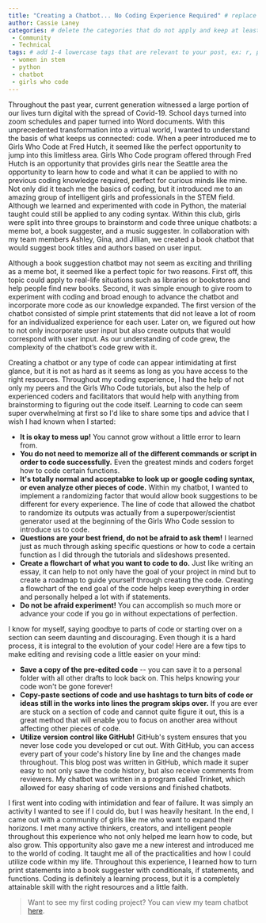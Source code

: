 ```yaml
---
title: "Creating a Chatbot... No Coding Experience Required" # replace with the title of your post, a short catchy description to entice readers
author: Cassie Laney 
categories: # delete the categories that do not apply and keep at least one
 - Community
 - Technical
tags: # add 1-4 lowercase tags that are relevant to your post, ex: r, python, genomics, workflows
 - women in stem
 - python
 - chatbot
 - girls who code
---
```

    
Throughout the past year, current generation witnessed a large portion of our lives turn digital with the spread of Covid-19. School days turned into zoom schedules and paper turned into Word documents. With this unprecedented transformation into a virtual world, I wanted to understand the basis of what keeps us connected: code. When a peer introduced me to Girls Who Code at Fred Hutch, it seemed like the perfect opportunity to jump into this limitless area. Girls Who Code program offered through Fred Hutch is an opportunity that provides girls near the Seattle area the opportunity to learn how to code and what it can be applied to with no previous coding knowledge required, perfect for curious minds like mine. Not only did it teach me the basics of coding, but it introduced me to an amazing group of intelligent girls and professionals in the STEM field. Although we learned and experimented with code in Python, the material taught could still be applied to any coding syntax. Within this club, girls were split into three groups to brainstorm and code three unique chatbots: a meme bot, a book suggester, and a music suggester. In collaboration with my team members Ashley, Gina, and Jillian, we created a book chatbot that would suggest book titles and authors based on user input. 
 
Although a book suggestion chatbot may not seem as exciting and thrilling as a meme bot, it seemed like a perfect topic for two reasons. First off, this topic could apply to real-life situations such as libraries or bookstores and help people find new books. Second, it was simple enough to give room to experiment with coding and broad enough to advance the chatbot and incorporate more code as our knowledge expanded. The first version of the chatbot consisted of simple print statements that did not leave a lot of room for an individualized experience for each user. Later on, we figured out how to not only incorporate user input but also create outputs that would correspond with user input. As our understanding of code grew, the complexity of the chatbot’s code grew with it.

Creating a chatbot or any type of code can appear intimidating at first glance, but it is not as hard as it seems as long as you have access to the right resources. Throughout my coding experience, I had the help of not only my peers and the Girls Who Code tutorials, but also the help of experienced coders and facilitators that would help with anything from brainstorming to figuring out the code itself.
Learning to code can seem super overwhelming at first so I'd like to share some tips and advice that I wish I had known when I started:
- **It is okay to mess up!** You cannot grow without a little error to learn from.
- **You do not need to memorize all of the different commands or script in order to code successfully.** Even the greatest minds and coders forget how to code certain functions.
- **It's totally normal and acceptabke to look up or google coding syntax, or even analyze other pieces of code.** Within my chatbot, I wanted to implement a randomizing factor that would allow book suggestions to be different for every experience. The line of code that allowed the chatbot to randomize its outputs was actually from a superpower/scientist generator used at the beginning of the Girls Who Code session to introduce us to code. 
- **Questions are your best friend, do not be afraid to ask them!** I learned just as much through asking specific questions or how to code a certain function as I did through the tutorials and slideshows presented.
- **Create a flowchart of what you want to code to do.** Just like writing an essay, it can help to not only have the goal of your project in mind but to create a roadmap to guide yourself through creating the code. Creating a flowchart of the end goal of the code helps keep everything in order and personally helped a lot with if statements. 
- **Do not be afraid experiment!** You can accomplish so much more or advance your code if you go in without expectations of perfection. 

I know for myself, saying goodbye to parts of code or starting over on a section can seem daunting and discouraging. Even though it is a hard process, it is integral to the evolution of your code!
Here are a few tips to make editing and revising code a little easier on your mind:
- **Save a copy of the pre-edited code** -- you can save it to a personal folder with all other drafts to look back on. This helps knowing your code won't be gone forever!
- **Copy-paste sections of code and use hashtags to turn bits of code or ideas still in the works into lines the program skips over.** If you are ever are stuck on a section of code and cannot quite figure it out, this is a great method that will enable you to focus on another area without affecting other pieces of code.
- **Utilize version control like GitHub!** GitHub's system ensures that you never lose code you developed or cut out. With GitHub, you can access every part of your code's history line by line and the changes made throughout. This blog post was written in GitHub, which made it super easy to not only save the code history, but also receive comments from reviewers. My chatbot was written in a program called Trinket, which allowed for easy sharing of code versions and finished chatbots.

I first went into coding with intimidation and fear of failure. It was simply an activity I wanted to see if I could do, but I was heavily hesitant. In the end, I came out with a community of girls like me who want to expand their horizons. I met many active thinkers, creators, and intelligent people throughout this experience who not only helped me learn how to code, but also grow. This opportunity also gave me a new interest and introduced me to the world of coding. It taught me all of the practicalities and how I could utilize code within my life. Throughout this experience, I learned how to turn print statements into a book suggester with conditionals, if statements, and functions. Coding is definitely a learning process, but it is a completely attainable skill with the right resources and a little faith.

>Want to see my first coding project? You can view my team chatbot [here](https://casandra.trinket.io/sites/book-suggestions).

